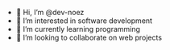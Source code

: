 - 👋 Hi, I’m @dev-noez
- 👀 I’m interested in software development
- 🌱 I’m currently learning programming
- 💞️ I’m looking to collaborate on web projects
